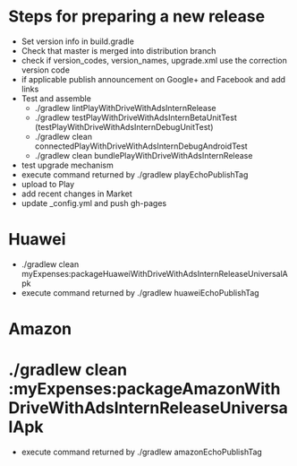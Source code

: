# Steps for preparing a new release
  
* Set version info in build.gradle
* Check that master is merged into distribution branch
* check if version_codes, version_names, upgrade.xml use the correction version code
* if applicable publish announcement on Google+ and Facebook and add links
* Test and assemble
  * ./gradlew lintPlayWithDriveWithAdsInternRelease
  * ./gradlew testPlayWithDriveWithAdsInternBetaUnitTest (testPlayWithDriveWithAdsInternDebugUnitTest)
  * ./gradlew clean connectedPlayWithDriveWithAdsInternDebugAndroidTest
  * ./gradlew clean bundlePlayWithDriveWithAdsInternRelease
* test upgrade mechanism
* execute command returned by ./gradlew playEchoPublishTag
* upload to Play
* add recent changes in Market
* update _config.yml and push gh-pages

# Huawei
* ./gradlew clean myExpenses:packageHuaweiWithDriveWithAdsInternReleaseUniversalApk
* execute command returned by ./gradlew huaweiEchoPublishTag

# Amazon
# ./gradlew clean :myExpenses:packageAmazonWithDriveWithAdsInternReleaseUniversalApk
* execute command returned by ./gradlew amazonEchoPublishTag


